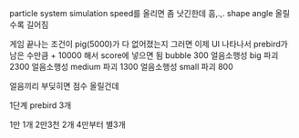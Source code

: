 
particle system simulation speed를 올리면 좀 낫긴한데 흠,.,.
shape angle 올릴수록 길어짐


게임 끝나는 조건이 pig(5000)가 다 없어졌는지
그러면 이제 UI 나타나서 prebird가 남은 수만큼 + 10000 해서 score에 넣으면 됨
bubble 300
얼음소행성 big 파괴 2300
얼음소행성 medium 파괴 1300
얼음소행성 small 파괴 800

얼음끼리 부딪히면 점수 올릴건데


1단계
prebird 3개

1만 1개
2만3천 2개
4만부터 별3개
